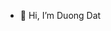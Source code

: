- 👋 Hi, I’m Duong Dat

<!---
ahihivuiqua/ahihivuiqua is a ✨ special ✨ repository because its `README.md` (this file) appears on your GitHub profile.
You can click the Preview link to take a look at your changes.
--->
